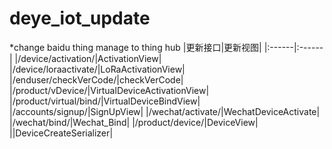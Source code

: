# deye_iot_update
*change baidu thing manage to thing hub
|更新接口|更新视图|
|:------|:------|
|/device/activation/|ActivationView|
|/device/loraactivate/|LoRaActivationView|
|/enduser/checkVerCode/|checkVerCode|
|/product/vDevice/|VirtualDeviceActivationView|
|/product/virtual/bind/|VirtualDeviceBindView|
|/accounts/signup/|SignUpView|
|/wechat/activate/|WechatDeviceActivate|
|/wechat/bind/|Wechat_Bind|
|/product/device/|DeviceView|
||DeviceCreateSerializer|
